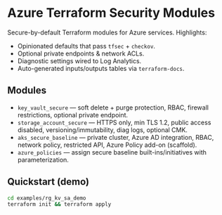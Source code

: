 # Azure Terraform Security Modules

Secure-by-default Terraform modules for Azure services. Highlights:
- Opinionated defaults that pass `tfsec` + `checkov`.
- Optional private endpoints & network ACLs.
- Diagnostic settings wired to Log Analytics.
- Auto-generated inputs/outputs tables via `terraform-docs`.

## Modules
- `key_vault_secure` — soft delete + purge protection, RBAC, firewall restrictions, optional private endpoint.
- `storage_account_secure` — HTTPS only, min TLS 1.2, public access disabled, versioning/immutability, diag logs, optional CMK.
- `aks_secure_baseline` — private cluster, Azure AD integration, RBAC, network policy, restricted API, Azure Policy add-on (scaffold).
- `azure_policies` — assign secure baseline built-ins/initiatives with parameterization.

## Quickstart (demo)
```bash
cd examples/rg_kv_sa_demo
terraform init && terraform apply